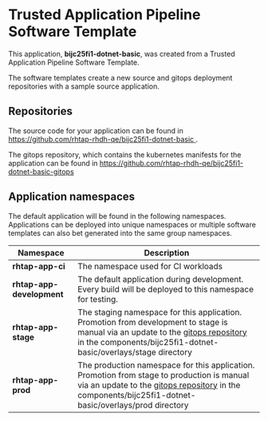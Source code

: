 # Trusted Application Pipeline Software Template

This application, **bijc25fi1-dotnet-basic**, was created from a Trusted Application Pipeline Software Template.

The software templates create a new source and gitops deployment repositories with a sample source application. 

## Repositories

The source code for your application can be found in [https://github.com/rhtap-rhdh-qe/bijc25fi1-dotnet-basic ](https://github.com/rhtap-rhdh-qe/bijc25fi1-dotnet-basic ).
 
The gitops repository, which contains the kubernetes manifests for the application can be found in 
[https://github.com/rhtap-rhdh-qe/bijc25fi1-dotnet-basic-gitops ](https://github.com/rhtap-rhdh-qe/bijc25fi1-dotnet-basic-gitops ) 

## Application namespaces 

The default application will be found in the following namespaces. Applications can be deployed into unique namespaces or multiple software templates can also bet generated into the same group namespaces.  

|  Namespace   |  Description   |  
| -------- | -------- |
| **rhtap-app-ci** | The namespace used for CI workloads |
| **rhtap-app-development** | The default application during development. Every build will be deployed to this namespace for testing. |
| **rhtap-app-stage** | The staging namespace for this application. Promotion from development to stage is manual via an update to the [gitops repository](https://github.com/rhtap-rhdh-qe/bijc25fi1-dotnet-basic-gitops ) in the components/bijc25fi1-dotnet-basic/overlays/stage directory |
| **rhtap-app-prod** | The production namespace for this application. Promotion from stage to production is manual via an update to the [gitops repository](https://github.com/rhtap-rhdh-qe/bijc25fi1-dotnet-basic-gitops ) in the components/bijc25fi1-dotnet-basic/overlays/prod directory |